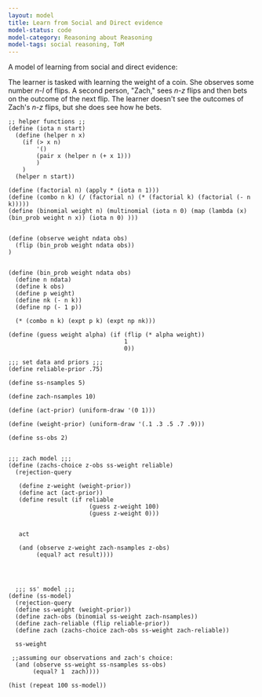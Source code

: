 ```yaml
---
layout: model
title: Learn from Social and Direct evidence
model-status: code
model-category: Reasoning about Reasoning
model-tags: social reasoning, ToM
---
```


A model of learning from social and direct evidence:


The learner is tasked with learning the weight of a coin. She observes some number *n-l* of flips. A second person, "Zach," sees *n-z* flips and then bets on the outcome of the next flip. The learner doesn't see the outcomes of Zach's *n-z* flips, but she does see how he bets.

    ;; helper functions ;;
    (define (iota n start)
      (define (helper n x)
        (if (> x n)
            '()
            (pair x (helper n (+ x 1)))
            )
        )
      (helper n start))

    (define (factorial n) (apply * (iota n 1)))
    (define (combo n k) (/ (factorial n) (* (factorial k) (factorial (- n k)))))
    (define (binomial weight n) (multinomial (iota n 0) (map (lambda (x) (bin_prob weight n x)) (iota n 0) )))


    (define (observe weight ndata obs)
      (flip (bin_prob weight ndata obs))
    )


    (define (bin_prob weight ndata obs)
      (define n ndata)
      (define k obs)
      (define p weight)
      (define nk (- n k))
      (define np (- 1 p))

      (* (combo n k) (expt p k) (expt np nk)))

    (define (guess weight alpha) (if (flip (* alpha weight))
                                     1
                                     0))

    ;;; set data and priors ;;;
    (define reliable-prior .75)

    (define ss-nsamples 5)

    (define zach-nsamples 10)

    (define (act-prior) (uniform-draw '(0 1)))

    (define (weight-prior) (uniform-draw '(.1 .3 .5 .7 .9)))

    (define ss-obs 2)


    ;;; zach model ;;;
    (define (zachs-choice z-obs ss-weight reliable)
      (rejection-query

       (define z-weight (weight-prior))
       (define act (act-prior))
       (define result (if reliable
                           (guess z-weight 100)
                           (guess z-weight 0)))


       act

       (and (observe z-weight zach-nsamples z-obs)
            (equal? act result))))




      ;;; ss' model ;;;
    (define (ss-model)
      (rejection-query
      (define ss-weight (weight-prior))
      (define zach-obs (binomial ss-weight zach-nsamples))
      (define zach-reliable (flip reliable-prior))
      (define zach (zachs-choice zach-obs ss-weight zach-reliable))

      ss-weight

     ;;assuming our observations and zach's choice:
      (and (observe ss-weight ss-nsamples ss-obs)
           (equal? 1  zach))))

    (hist (repeat 100 ss-model))
